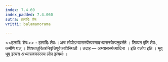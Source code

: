 ```yaml
---
index: 7.4.60
index_padded: 7.4.060
sutra: हलादिः शेषः
vritti: balamanorama

---
```

<<हलादिः शेषः>> - हलादिः शेषः ।अत्र लोपोऽभ्यासस्ये॑त्यस्मादभ्यासस्येत्यनुवर्तते । शिष्यत इति शेषः, कर्मणि घञ् । शिषधातुरितरनिवृत्तिपूर्वकाविस्थितौ । तदाह —  अभ्यासस्येत्यादिना । इति वलोप इति । भूव् भूव् इत्यत्र अभ्यासवकारस्य लोप इत्यर्थः । 